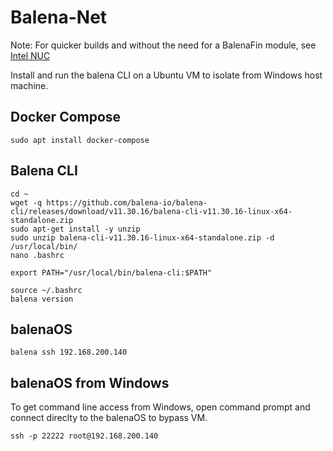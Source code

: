 # Balena-Net

Note: For quicker builds and without the need for a BalenaFin module, see [Intel NUC](INTEL-NUC.md)

Install and run the balena CLI on a Ubuntu VM to isolate from Windows host machine. 

## Docker Compose
```console
sudo apt install docker-compose
```

## Balena CLI

```console
cd ~
wget -q https://github.com/balena-io/balena-cli/releases/download/v11.30.16/balena-cli-v11.30.16-linux-x64-standalone.zip
sudo apt-get install -y unzip
sudo unzip balena-cli-v11.30.16-linux-x64-standalone.zip -d /usr/local/bin/
nano .bashrc
```

```text
export PATH="/usr/local/bin/balena-cli:$PATH"
```

```console
source ~/.bashrc
balena version
```

## balenaOS
```console
balena ssh 192.168.200.140
```

## balenaOS from Windows
To get command line access from Windows, open command prompt and connect direclty to the balenaOS to bypass VM.
```console
ssh -p 22222 root@192.168.200.140
```
